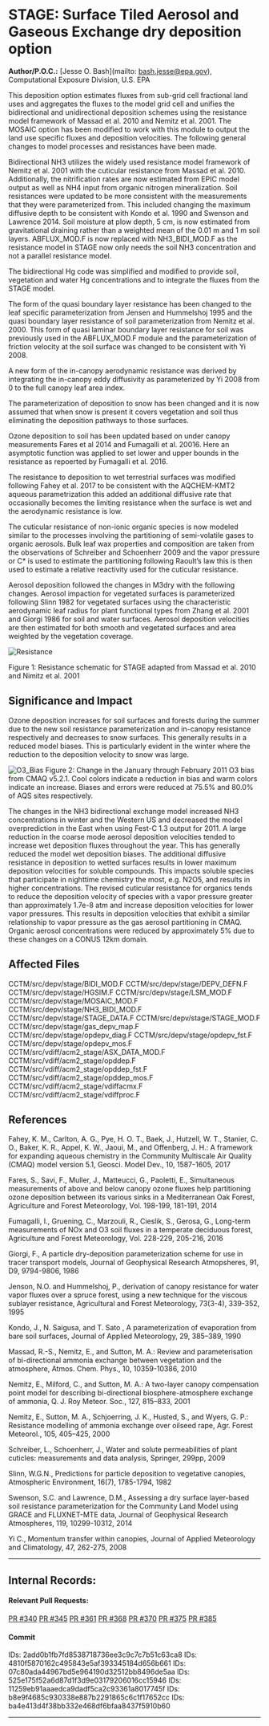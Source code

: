 # STAGE: Surface Tiled Aerosol and Gaseous Exchange dry deposition option

**Author/P.O.C.:** [Jesse O. Bash](mailto: bash.jesse@epa.gov), Computational Exposure Division, U.S. EPA

This deposition option estimates fluxes from sub-grid cell fractional land uses and aggregates the fluxes to the model grid cell and unifies the bidirectional and unidirectional deposition schemes using the resistance model framework of Massad et al. 2010 and Nemitz et al. 2001. The MOSAIC option has been modified to work with this module to output the land use specific fluxes and deposition velocities. The following general changes to model processes and resistances have been made. 

Bidirectional NH3 utilizes the widely used resistance model framework of Nemitz et al. 2001 with the cuticular resistance from Massad et al. 2010. Additionally, the nitrification rates are now estimated from EPIC model output as well as NH4 input from organic nitrogen mineralization.  Soil resistances were updated to be more consistent with the measurements that they were parameterized from. This included changing the maximum diffusive depth to be consistent with Kondo et al. 1990 and Swenson and Lawrence 2014.  Soil moisture at plow depth, 5 cm, is now estimated from gravitational draining rather than a weighted mean of the 0.01 m and 1 m soil layers. ABFLUX_MOD.F is now replaced with NH3_BIDI_MOD.F as the resistance model in STAGE now only needs the soil NH3 concentration and not a parallel resistance model. 

The bidirectional Hg code was simplified and modified to provide soil, vegetation and water Hg concentrations and to integrate the fluxes from the STAGE model. 

The form of the quasi boundary layer resistance has been changed to the leaf specific parameterization from Jensen and Hummelshoj 1995 and the quasi boundary layer resistance of soil parameterization from Nemitz et al. 2000. This form of quasi laminar boundary layer resistance for soil was previously used in the ABFLUX_MOD.F module and the parameterization of friction velocity at the soil surface was changed to be consistent with Yi 2008. 

A new form of the in-canopy aerodynamic resistance was derived by integrating the in-canopy eddy diffusivity as parameterized by Yi 2008 from 0 to the full canopy leaf area index. 

The parameterization of deposition to snow has been changed and it is now assumed that when snow is present it covers vegetation and soil thus eliminating the deposition pathways to those surfaces. 

Ozone deposition to soil has been updated based on under canopy measurements Fares et al 2014 and Fumagalli et al. 20016. Here an asymptotic function was applied to set lower and upper bounds in the resistance as repoerted by Fumagalli et al. 2016.

The resistance to deposition to wet terrestrial surfaces was modified following Fahey et al. 2017 to be consistent with the AQCHEM-KMT2 aqueous parametrization this added an additional diffusive rate that occasionally becomes the limiting resistance when the surface is wet and the aerodynamic resistance is low.  

The cuticular resistance of non-ionic organic species is now modeled similar to the processes involving the partitioning of semi-volatile gases to organic aerosols. Bulk leaf wax properties and composition are taken from the observations of Schreiber and Schoenherr 2009 and the vapor pressure or C* is used to estimate the partitioning following Raoult’s law this is then used to estimate a relative reactivity used for the cuticular resistance. 

Aerosol deposition followed the changes in M3dry with the following changes. Aerosol impaction for vegetated surfaces is parameterized following Slinn 1982 for vegetated surfaces using the characteristic aerodynamic leaf radius for plant functional types from Zhang et al. 2001 and Giorgi 1986 for soil and water surfaces.  Aerosol deposition velocities are then estimated for both smooth and vegetated surfaces and area weighted by the vegetation coverage. 

![Resistance](Resistance.model.png)

Figure 1: Resistance schematic for STAGE adapted from Massad et al. 2010 and Nimitz et al. 2001

## Significance and Impact

Ozone deposition increases for soil surfaces and forests during the summer due to the new soil resistance parameterization and in-canopy resistance respectively and decreases to snow surfaces. This generally results in a reduced model biases. This is particularly evident in the winter where the reduction to the deposition velocity to snow was large. 

![O3_Bias](CMAQv521_Stage_Beta_O3_8hrmax_275594_spatialplot_bias_diff.png)
Figure 2: Change in the January through February 2011 O3 bias from CMAQ v5.2.1. Cool colors indicate a reduction in bias and warm colors indicate an increase. Biases and errors were reduced at 75.5% and 80.0% of AQS sites respectively. 

The changes in the NH3 bidirectional exchange model increased NH3 concentrations in winter and the Western US and decreased the model overprediction in the East when using Fest-C 1.3 output for 2011.
A large reduction in the coarse mode aerosol deposition velocities tended to increase wet deposition fluxes throughout the year. This has generally reduced the model wet deposition biases. 
The additional diffusive resistance in deposition to wetted surfaces results in lower maximum deposition velocities for soluble compounds. This impacts soluble species that participate in nighttime chemistry the most, e.g. N2O5, and results in higher concentrations. 
The revised cuticular resistance for organics tends to reduce the deposition velocity of species with a vapor pressure greater than approximately 1.7e-8 atm and increase deposition velocities for lower vapor pressures. This results in deposition velocities that exhibit a similar relationship to vapor pressure as the gas aerosol partitioning in CMAQ. Organic aerosol concentrations were reduced by approximately 5% due to these changes on a CONUS 12km domain. 

## Affected Files

CCTM/src/depv/stage/BIDI_MOD.F
CCTM/src/depv/stage/DEPV_DEFN.F
CCTM/src/depv/stage/HGSIM.F
CCTM/src/depv/stage/LSM_MOD.F
CCTM/src/depv/stage/MOSAIC_MOD.F
CCTM/src/depv/stage/NH3_BIDI_MOD.F
CCTM/src/depv/stage/STAGE_DATA.F
CCTM/src/depv/stage/STAGE_MOD.F
CCTM/src/depv/stage/gas_depv_map.F
CCTM/src/depv/stage/opdepv_diag.F
CCTM/src/depv/stage/opdepv_fst.F
CCTM/src/depv/stage/opdepv_mos.F
CCTM/src/vdiff/acm2_stage/ASX_DATA_MOD.F
CCTM/src/vdiff/acm2_stage/opddep.F
CCTM/src/vdiff/acm2_stage/opddep_fst.F
CCTM/src/vdiff/acm2_stage/opddep_mos.F
CCTM/src/vdiff/acm2_stage/vdiffacmx.F
CCTM/src/vdiff/acm2_stage/vdiffproc.F

## References

Fahey, K. M., Carlton, A. G., Pye, H. O. T., Baek, J., Hutzell, W. T., Stanier, C. O., Baker, K. R., Appel, K. W., Jaoui, M., and Offenberg, J. H.: A framework for expanding aqueous chemistry in the Community Multiscale Air Quality (CMAQ) model version 5.1, Geosci. Model Dev., 10, 1587-1605, 2017

Fares, S., Savi, F., Muller, J., Matteucci, G., Paoletti, E., Simultaneous measurements of above and below canopy ozone fluxes help partitioning ozone deposition between its various sinks in a Mediterranean Oak Forest, Agriculture and Forest Meteorology, Vol. 198-199, 181-191, 2014

Fumagalli, I., Gruening, C., Marzouli, R., Cieslik, S., Gerosa, G., Long-term measurements of NOx and O3 soil fluxes in a temperate deciduous forest, Agriculture and Forest Meteorology, Vol. 228-229, 205-216, 2016

Giorgi, F., A particle dry-deposition parameterization scheme for use in tracer transport models, Journal of Geophysical Research Atmopsheres, 91, D9, 9794-9806, 1986

Jenson, N.O. and Hummelshoj, P., derivation of canopy resistance for water vapor fluxes over a spruce forest, using a new technique for the viscous sublayer resistance, Agricultural and Forest Meteorology, 73(3-4), 339-352, 1995

Kondo, J., N. Saigusa, and T. Sato , A parameterization of evaporation from bare soil surfaces, Journal of Applied Meteorology, 29, 385–389, 1990

Massad, R.-S., Nemitz, E., and Sutton, M. A.: Review and parameterisation of bi-directional ammonia exchange between vegetation and the atmosphere, Atmos. Chem. Phys., 10, 10359-10386, 2010

Nemitz, E., Milford, C., and Sutton, M. A.: A two-layer canopy compensation point model for describing bi-directional biosphere-atmosphere exchange of ammonia, Q. J. Roy Meteor. Soc., 127, 815–833, 2001

Nemitz, E., Sutton, M. A., Schjoerring, J. K., Husted, S., and Wyers, G. P.: Resistance modelling of ammonia exchange over oilseed rape, Agr. Forest Meteorol., 105, 405–425, 2000

Schreiber, L., Schoenherr, J., Water and solute permeabilities of plant cuticles: measurements and data analysis, Springer, 299pp, 2009  

Slinn, W.G.N., Predictions for particle deposition to vegetative canopies, Atmospheric Environment, 16(7), 1785-1794, 1982 

Swenson, S.C. and Lawrence, D.M., Assessing a dry surface layer-based soil resistance parameterization for the Community Land Model using GRACE and FLUXNET-MTE data, Journal of Geophysical Research Atmospheres, 119, 10299-10312, 2014

Yi C., Momentum transfer within canopies, Journal of Applied Meteorology and Climatology, 47, 262-275, 2008 

-----
## Internal Records:
#### Relevant Pull Requests:
[PR #340](https://github.com/USEPA/CMAQ_Dev/pull/340)
[PR #345](https://github.com/USEPA/CMAQ_Dev/pull/345)
[PR #361](https://github.com/USEPA/CMAQ_Dev/pull/361)
[PR #368](https://github.com/USEPA/CMAQ_Dev/pull/368)
[PR #370](https://github.com/USEPA/CMAQ_Dev/pull/370)
[PR #375](https://github.com/USEPA/CMAQ_Dev/pull/375)
[PR #385](https://github.com/USEPA/CMAQ_Dev/pull/385)
#### Commit 
IDs: 2add0b1fb7fd8538718736ee3c9c7c7b51c63ca8
IDs: 4810f5870162c495843e5af393345184d656b661
IDs: 07c80ada44967bd5e964190d32512bb8496de5aa
IDs: 525e175f52a6d87d1f3d9e03179206016cc15946
IDs: 11259eb91aaaedca9dadf5ca2c93361a8017745f
IDs: b8e9f4685c930338e887b2291865c6c1f17652cc
IDs: ba4e413d4f38bb332e468df6bfaa8437f5910b60

-----


